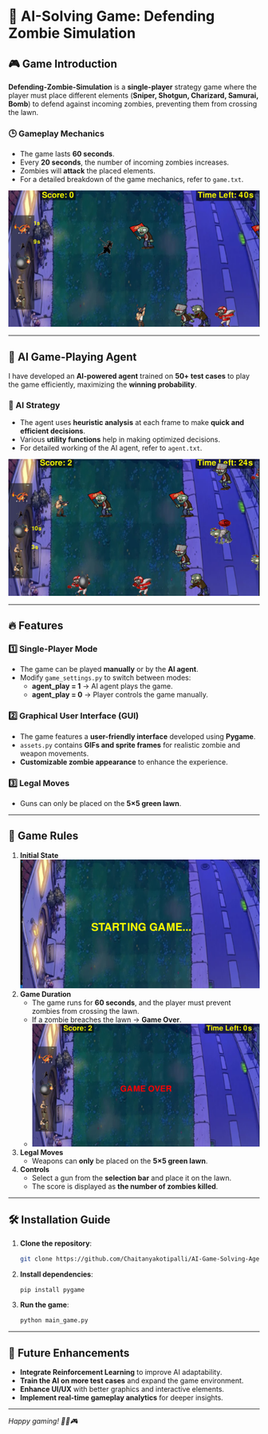 # 🧠 AI-Solving Game: Defending Zombie Simulation

## 🎮 Game Introduction
**Defending-Zombie-Simulation** is a **single-player** strategy game where the player must place different elements (**Sniper, Shotgun, Charizard, Samurai, Bomb**) to defend against incoming zombies, preventing them from crossing the lawn.

### 🕒 Gameplay Mechanics
- The game lasts **60 seconds**.
- Every **20 seconds**, the number of incoming zombies increases.
- Zombies will **attack** the placed elements.
- For a detailed breakdown of the game mechanics, refer to `game.txt`.

![Game Screenshot](images/image2.png)

---

## 🤖 AI Game-Playing Agent
I have developed an **AI-powered agent** trained on **50+ test cases** to play the game efficiently, maximizing the **winning probability**. 

### 🧩 AI Strategy
- The agent uses **heuristic analysis** at each frame to make **quick and efficient decisions**.
- Various **utility functions** help in making optimized decisions.
- For detailed working of the AI agent, refer to `agent.txt`.

![Game Screenshot](images/image3.png)

---

## 🔥 Features
### 1️⃣ Single-Player Mode
- The game can be played **manually** or by the **AI agent**.
- Modify `game_settings.py` to switch between modes:
  - **agent_play = 1** → AI agent plays the game.
  - **agent_play = 0** → Player controls the game manually.

### 2️⃣ Graphical User Interface (GUI)
- The game features a **user-friendly interface** developed using **Pygame**.
- `assets.py` contains **GIFs and sprite frames** for realistic zombie and weapon movements.
- **Customizable zombie appearance** to enhance the experience.

### 3️⃣ Legal Moves
- Guns can only be placed on the **5×5 green lawn**.

---

## 📜 Game Rules
1. **Initial State**
   ![Game Screenshot](images/image1.png)
2. **Game Duration**
   - The game runs for **60 seconds**, and the player must prevent zombies from crossing the lawn.
   - If a zombie breaches the lawn → **Game Over**.
   - ![Game Screenshot](images/image4.png)
3. **Legal Moves**
   - Weapons can **only** be placed on the **5×5 green lawn**.
4. **Controls**
   - Select a gun from the **selection bar** and place it on the lawn.
   - The score is displayed as **the number of zombies killed**.

---

## 🛠️ Installation Guide
1. **Clone the repository**:
   ```sh
   git clone https://github.com/Chaitanyakotipalli/AI-Game-Solving-Agent
   
   ```
2. **Install dependencies**:
   ```sh
   pip install pygame
   ```
3. **Run the game**:
   ```sh
   python main_game.py
   ```

---

## 🚀 Future Enhancements
- **Integrate Reinforcement Learning** to improve AI adaptability.
- **Train the AI on more test cases** and expand the game environment.
- **Enhance UI/UX** with better graphics and interactive elements.
- **Implement real-time gameplay analytics** for deeper insights.

---

*Happy gaming! 🚀🧠🎮*

